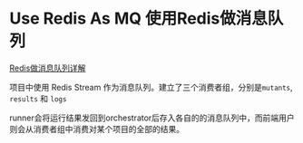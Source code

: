 # Use Redis As MQ 使用Redis做消息队列

[Redis做消息队列详解](../../blogs/devops/redis/message-queue.md)



项目中使用 Redis Stream 作为消息队列。建立了三个消费者组，分别是`mutants`, `results` 和 `logs`

runner会将运行结果发回到orchestrator后存入各自的的消息队列中，而前端用户则会从消费者组中消费对某个项目的全部的结果。